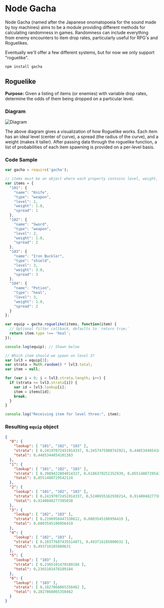 # Node Gacha

Node Gacha (named after the Japanese onomatopoeia for the sound made by toy machines) aims to be a module providing different methods for calculating randomness in games.
Randomness can include everything from enemy encounters to item drop rates, particularly useful for RPG's and Roguelikes.

Eventually we'll offer a few different systems, but for now we only support "roguelike".

```
npm install gacha
```

## Roguelike

**Purpose:** Given a listing of items (or enemies) with variable drop rates, determine the odds of them being dropped on a particular level.

### Diagram

![Diagram](http://static.zyu.me/projects/node-gacha/roguelike-diagram.png)

The above diagram gives a visualization of how Roguelike works.
Each item has an ideal level (center of curve), a spread (the radius of the curve), and a weight (makes it taller).
After passing data through the roguelike function, a list of probabilities of each item spawning is provided on a per-level basis.

### Code Sample

```javascript
var gacha = require('gacha');

// items must be an object where each property contains level, weight, and spread.
var items = {
  "101": {
    "name": "Knife",
    "type": "weapon",
    "level": 1,
    "weight": 1.0,
    "spread": 1
  },
  "102": {
    "name": "Sword",
    "type": "weapon",
    "level": 2,
    "weight": 1.0,
    "spread": 2
  },
  "103": {
    "name": "Iron Buckler",
    "type": "shield",
    "level": 3,
    "weight": 3.0,
    "spread": 3
  },
  "104": {
    "name": "Potion",
    "type": "heal",
    "level": 3,
    "weight": 1.0,
    "spread": 2
  }
};

var equip = gacha.roguelike(items, function(item) {
  // Optional filter callback, defaults to `return true;`
  return item.type !== 'heal';
});

console.log(equip); // Shown below

// Which item should we spawn on level 3?
var lvl3 = equip[3];
var strata = Math.random() * lvl3.total;
var item = null;

for (var i = 0; i < lvl3.strata.length; i++) {
  if (strata <= lvl3.strata[i]) {
    var id = lvl3.lookup[i];
    item = items[id];
    break;
  }
}

console.log("Receiving item for level three:", item);
```

### Resulting `equip` object

```json
{
  "0": {
    "lookup": [ "101", "102", "103" ],
    "strata": [ 0.24197072451914337, 0.3457475988742921, 0.4485344854101383 ],
    "total": 0.4485344854101383
  },
  "1": {
    "lookup": [ "101", "102", "103" ],
    "strata": [ 0.3989422804014327, 0.6186379251352939, 0.8551480729542124 ],
    "total": 0.8551480729542124
  },
  "2": {
    "lookup": [ "101", "102", "103" ],
    "strata": [ 0.24197072451914337, 0.5240655162930214, 0.9140048277385038 ],
    "total": 0.9140048277385038
  },
  "3": {
    "lookup": [ "102", "103" ],
    "strata": [ 0.2196956447338612, 0.6803545106956419 ],
    "total": 0.6803545106956419
  },
  "4": {
    "lookup": [ "102", "103" ],
    "strata": [ 0.10377687435514871, 0.493716185800631 ],
    "total": 0.493716185800631
  },
  "5": {
    "lookup": [ "103" ],
    "strata": [ 0.2365101478189184 ],
    "total": 0.2365101478189184
  },
  "6": {
    "lookup": [ "103" ],
    "strata": [ 0.1027868865358462 ],
    "total": 0.1027868865358462
  }
}
```
